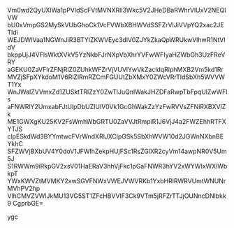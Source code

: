 Vm0wd2QyUXlWa1pPVldScFVtMVNXRll3Wkc5V2JHeDBaRWhrVlUxV2NEQlVW
bU0xVmpGS2MySkVUbGhoCk1VcFVWbXBHWVdSSFZrVlJiVVpYQ2xac2JETldi
WEJDWlVaa1NGWnJiR3BTYlZKWVEyc3dlV0ZJYkZkaQpWRUkwVlhwR1NtVldV
bkppUjJ4VFlsWktXVkV5YzNkbFJrNXpVbXhrYVFwWFIyaHZWbGh3UzFReVRY
aGEKU0ZaVFlrZFNjRlZ0ZUhkWFZrVjVUVlYwVkZacldqRlphMXB2Vm5kd1Rr
MVZjSFpXYkdoM1V6RlZlRmRZCmFGUUtZbXMxY0ZWcVRrTldSbXh5WVVWT1Yx
WnJWalZVVmxZd1ZUSktTRlZzY0ZwTlJuQnlWakJHZDFaRwpTbFpqUlZwWFls
aFNWRlY2UmxabFJtUlpDbUZIUlV0Vk1GcGhWakZzYzFwRVVsZFNiRXBXVlZk
ME1GWXgKU25KV2FsWmhWbGRTU0ZaVVJtRmpiR1J6VjJ4a2FWZEhhRTFXYTJS
clpESkdWd3BYYmtwcFVrWndXRlJXClpGSk5SbXhWVW10d2JGWnNXbnBEYkhC
SFZWVjBXbUV4Y0doV1JFWlhZekpHUjFSc1RsZGlXR2cyVm14awpNR0V5Um5J
S1RWWm9iRkpGV2xsV01HaERaV3hhVjFkc1pGaFNWR3hYV2xWYWIxWXlWbkpT
YWxKWVZtMVMKY2xwSGVFNWxVWEJVWVRKb1YxbHRlRWRVUmtWNUNrMVhPV2hp
VlhCMVZVWlJkMU13VG5ST1ZFcHBVVlF3Ck9VTm5jRFZrTTJjOUNncDNlbkk9
CgprbGE=

ygc
